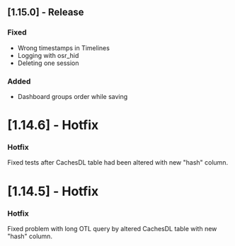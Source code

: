 ## [1.15.0] - Release
### Fixed
 - Wrong timestamps in Timelines
 - Logging with osr_hid
 - Deleting one session

### Added
- Dashboard groups order while saving

# [1.14.6] - Hotfix
### Hotfix
Fixed tests after CachesDL table had been altered with new "hash" column.

# [1.14.5] - Hotfix
### Hotfix
Fixed problem with long OTL query by altered CachesDL table with new "hash" column.